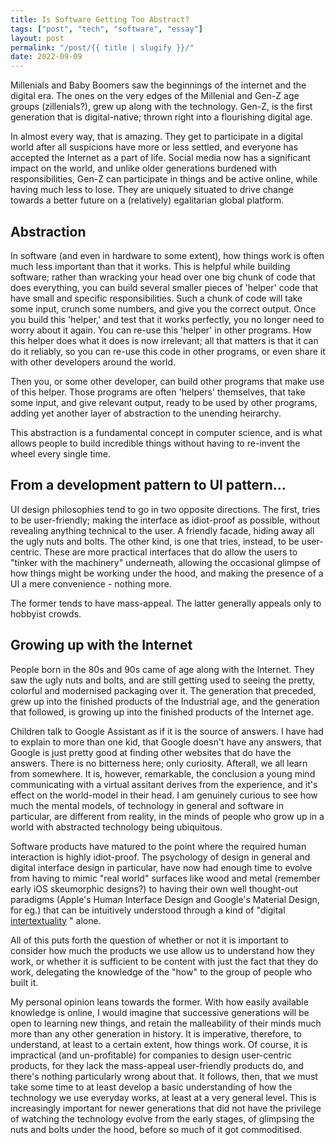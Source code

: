 ```yaml
---
title: Is Software Getting Too Abstract?
tags: ["post", "tech", "software", "essay"]
layout: post
permalink: "/post/{{ title | slugify }}/"
date: 2022-09-09
---
```


Millenials and Baby Boomers saw the beginnings of the internet and the
digital era. The ones on the very edges of the Millenial and Gen-Z age
groups (zillenials?), grew up along with the technology. Gen-Z, is the
first generation that is digital-native; thrown right into a flourishing
digital age.

In almost every way, that is amazing. They get to participate in a
digital world after all suspicions have more or less settled, and
everyone has accepted the Internet as a part of life. Social media now
has a significant impact on the world, and unlike older generations
burdened with responsibilities, Gen-Z can participate in things and be
active online, while having much less to lose. They are uniquely
situated to drive change towards a better future on a (relatively)
egalitarian global platform.

## Abstraction

In software (and even in hardware to some extent), how things work is
often much less important than that it works. This is helpful while
building software; rather than wracking your head over one big chunk of
code that does everything, you can build several smaller pieces of
'helper' code that have small and specific responsibilities. Such a
chunk of code will take some input, crunch some numbers, and give you
the correct output. Once you build this 'helper,' and test that it works
perfectly, you no longer need to worry about it again. You can re-use
this 'helper' in other programs. How this helper does what it does is
now irrelevant; all that matters is that it can do it reliably, so you
can re-use this code in other programs, or even share it with other
developers around the world.

Then you, or some other developer, can build other programs that make
use of this helper. Those programs are often 'helpers' themselves, that
take some input, and give relevant output, ready to be used by other
programs, adding yet another layer of abstraction to the unending
heirarchy.

This abstraction is a fundamental concept in computer science, and is
what allows people to build incredible things without having to
re-invent the wheel every single time.

## From a development pattern to UI pattern...

UI design philosophies tend to go in two opposite directions. The first,
tries to be user-friendly; making the interface as idiot-proof as
possible, without revealing anything technical to the user. A friendly
facade, hiding away all the ugly nuts and bolts. The other kind, is one
that tries, instead, to be user-centric. These are more practical
interfaces that do allow the users to "tinker with the machinery"
underneath, allowing the occasional glimpse of how things might be
working under the hood, and making the presence of a UI a mere
convenience - nothing more.

The former tends to have mass-appeal. The latter generally appeals only
to hobbyist crowds.

## Growing up with the Internet

People born in the 80s and 90s came of age along with the Internet. They
saw the ugly nuts and bolts, and are still getting used to seeing the
pretty, colorful and modernised packaging over it. The generation that
preceded, grew up into the finished products of the Industrial age, and
the generation that followed, is growing up into the finished products
of the Internet age.

Children talk to Google Assistant as if it is the source of answers. I
have had to explain to more than one kid, that Google doesn't have any
answers, that Google is just pretty good at finding other websites that
do have the answers. There is no bitterness here; only curiosity.
Afterall, we all learn from somewhere. It is, however, remarkable, the
conclusion a young mind communicating with a virtual assitant derives
from the experience, and it's effect on the world-model in their head. I
am genuinely curious to see how much the mental models, of technology in
general and software in particular, are different from reality, in the
minds of people who grow up in a world with abstracted technology being
ubiquitous.

Software products have matured to the point where the required human
interaction is highly idiot-proof. The psychology of design in general
and digital interface design in particular, have now had enough time to
evolve from having to mimic "real world" surfaces like wood and metal
(remember early iOS skeumorphic designs?) to having their own well
thought-out paradigms (Apple's Human Interface Design and Google's
Material Design, for eg.) that can be intuitively understood through a
kind of "digital
[intertextuality](https://en.wikipedia.org/wiki/Intertextuality) "
alone.

All of this puts forth the question of whether or not it is important to
consider how much the products we use allow us to understand how they
work, or whether it is sufficient to be content with just the fact that
they do work, delegating the knowledge of the "how" to the group of
people who built it.

My personal opinion leans towards the former. With how easily available
knowledge is online, I would imagine that successive generations will be
open to learning new things, and retain the malleability of their minds
much more than any other generation in history. It is imperative,
therefore, to understand, at least to a certain extent, how things work.
Of course, it is impractical (and un-profitable) for companies to design
user-centric products, for they lack the mass-appeal user-friendly
products do, and there's nothing particularly wrong about that. It
follows, then, that we must take some time to at least develop a basic
understanding of how the technology we use everyday works, at least at a
very general level. This is increasingly important for newer generations
that did not have the privilege of watching the technology evolve from
the early stages, of glimpsing the nuts and bolts under the hood, before
so much of it got commoditised.